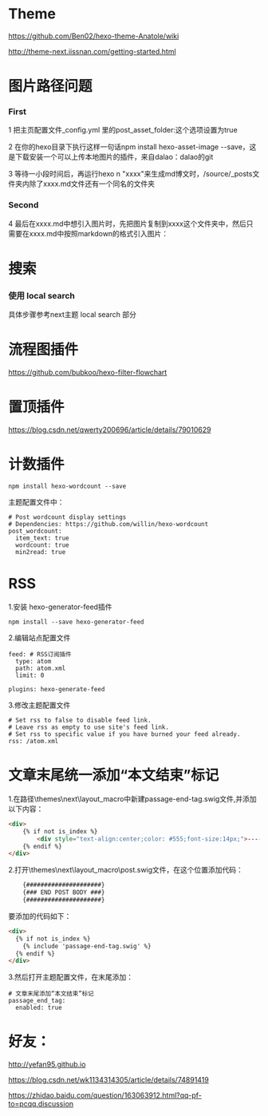 # Theme

https://github.com/Ben02/hexo-theme-Anatole/wiki

http://theme-next.iissnan.com/getting-started.html

# 图片路径问题

### First
1 把主页配置文件_config.yml 里的post_asset_folder:这个选项设置为true

2 在你的hexo目录下执行这样一句话npm install hexo-asset-image --save，这是下载安装一个可以上传本地图片的插件，来自dalao：dalao的git

3 等待一小段时间后，再运行hexo n "xxxx"来生成md博文时，/source/_posts文件夹内除了xxxx.md文件还有一个同名的文件夹

### Second
4 最后在xxxx.md中想引入图片时，先把图片复制到xxxx这个文件夹中，然后只需要在xxxx.md中按照markdown的格式引入图片：

# 搜索
### 使用 local search
具体步骤参考next主题 local search 部分

# 流程图插件
https://github.com/bubkoo/hexo-filter-flowchart

# 置顶插件
https://blog.csdn.net/qwerty200696/article/details/79010629

# 计数插件

```shell
npm install hexo-wordcount --save
```

主题配置文件中：
```text
# Post wordcount display settings
# Dependencies: https://github.com/willin/hexo-wordcount
post_wordcount:
  item_text: true
  wordcount: true
  min2read: true
```

# RSS
1.安装 hexo-generator-feed插件
```sbtshell
npm install --save hexo-generator-feed
```
2.编辑站点配置文件
```text
feed: # RSS订阅插件
  type: atom
  path: atom.xml
  limit: 0

plugins: hexo-generate-feed
```
3.修改主题配置文件
```text
# Set rss to false to disable feed link.
# Leave rss as empty to use site's feed link.
# Set rss to specific value if you have burned your feed already.
rss: /atom.xml
```

# 文章末尾统一添加“本文结束”标记

1.在路径\themes\next\layout\_macro中新建passage-end-tag.swig文件,并添加以下内容：
```html
<div>
    {% if not is_index %}
        <div style="text-align:center;color: #555;font-size:14px;">-------------The End-------------</div>
    {% endif %}
</div>
```
2.打开\themes\next\layout\_macro\post.swig文件，在这个位置添加代码：
```html
    {#####################}
    {### END POST BODY ###}
    {#####################}
```
要添加的代码如下：
```html
<div>
  {% if not is_index %}
    {% include 'passage-end-tag.swig' %}
  {% endif %}
</div>
```
3.然后打开主题配置文件，在末尾添加：
```text
# 文章末尾添加“本文结束”标记
passage_end_tag:
  enabled: true
```


# 好友：
http://yefan95.github.io

https://blog.csdn.net/wk1134314305/article/details/74891419

https://zhidao.baidu.com/question/163063912.html?qq-pf-to=pcqq.discussion